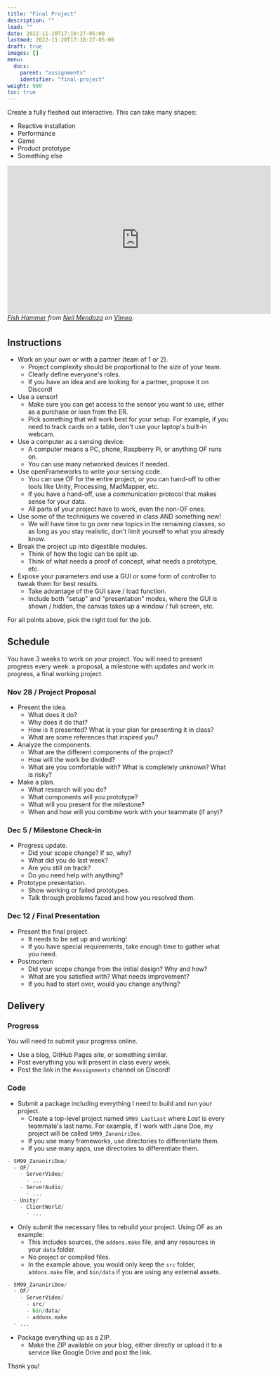 ```yaml
---
title: "Final Project"
description: ""
lead: ""
date: 2022-11-20T17:10:27-05:00
lastmod: 2022-11-20T17:10:27-05:00
draft: true
images: []
menu:
  docs:
    parent: "assignments"
    identifier: "final-project"
weight: 900
toc: true
---
```


Create a fully fleshed out interactive. This can take many shapes:

* Reactive installation
* Performance
* Game
* Product prototype
* Something else

<figure style="width:600px;height:360px;display:block;margin:0 auto;">
<iframe src="https://player.vimeo.com/video/220895476?h=67f5fccde6" width="600" height="337" frameborder="0" allow="autoplay; fullscreen; picture-in-picture" allowfullscreen></iframe>
<figcaption><i><a href="https://vimeo.com/220895476">Fish Hammer</a> from <a href="https://vimeo.com/neilmendoza">Neil Mendoza</a> on <a href="https://vimeo.com">Vimeo</a>.</i></figcaption>
</figure>

## Instructions

* Work on your own or with a partner (team of 1 or 2).
  * Project complexity should be proportional to the size of your team.
  * Clearly define everyone's roles.
  * If you have an idea and are looking for a partner, propose it on Discord!
* Use a sensor!
  * Make sure you can get access to the sensor you want to use, either as a purchase or loan from the ER.
  * Pick something that will work best for your setup. For example, if you need to track cards on a table, don't use your laptop's built-in webcam.
* Use a computer as a sensing device.
  * A computer means a PC, phone, Raspberry Pi, or anything OF runs on.
  * You can use many networked devices if needed.
* Use openFrameworks to write your sensing code.
  * You can use OF for the entire project, or you can hand-off to other tools like Unity, Processing, MadMapper, etc.
  * If you have a hand-off, use a communication protocol that makes sense for your data.
  * All parts of your project have to work, even the non-OF ones.
* Use some of the techniques we covered in class AND something new!
  * We will have time to go over new topics in the remaining classes, so as long as you stay realistic, don't limit yourself to what you already know.
* Break the project up into digestible modules.
  * Think of how the logic can be split up.
  * Think of what needs a proof of concept, what needs a prototype, etc.
* Expose your parameters and use a GUI or some form of controller to tweak them for best results.
  * Take advantage of the GUI save / load function.
  * Include both "setup" and "presentation" modes, where the GUI is shown / hidden, the canvas takes up a window / full screen, etc.

For all points above, pick the right tool for the job.

## Schedule

You have 3 weeks to work on your project. You will need to present progress every week: a proposal, a milestone with updates and work in progress, a final working project.

### Nov 28 / Project Proposal

* Present the idea.
  * What does it do?
  * Why does it do that?
  * How is it presented? What is your plan for presenting it in class?
  * What are some references that inspired you?
* Analyze the components.
  * What are the different components of the project?
  * How will the work be divided?
  * What are you comfortable with? What is completely unknown? What is risky?
* Make a plan.
  * What research will you do?
  * What components will you prototype?
  * What will you present for the milestone?
  * When and how will you combine work with your teammate (if any)?

### Dec 5 / Milestone Check-in

* Progress update.
  * Did your scope change? If so, why?
  * What did you do last week?
  * Are you still on track?
  * Do you need help with anything?
* Prototype presentation.
  * Show working or failed prototypes.
  * Talk through problems faced and how you resolved them.

### Dec 12 / Final Presentation

* Present the final project.
  * It needs to be set up and working!
  * If you have special requirements, take enough time to gather what you need.
* Postmortem
  * Did your scope change from the initial design? Why and how?
  * What are you satisfied with? What needs improvement?
  * If you had to start over, would you change anything?

## Delivery

### Progress

You will need to submit your progress online.

* Use a blog, GitHub Pages site, or something similar.
* Post everything you will present in class every week.
* Post the link in the `#assignments` channel on Discord!

### Code

* Submit a package including everything I need to build and run your project.
  * Create a top-level project named `SM99_LastLast` where *Last* is every teammate's last name. For example, if I work with Jane Doe, my project will be called `SM99_ZananiriDoe`.
  * If you use many frameworks, use directories to differentiate them.
  * If you use many apps, use directories to differentiate them.

```python
- SM99_ZananiriDoe/
  - OF/
    - ServerVideo/
      - ...
    - ServerAudio/
      - ...
  - Unity/
    - ClientWorld/
      - ...
```

* Only submit the necessary files to rebuild your project. Using OF as an example:
  * This includes sources, the `addons.make` file, and any resources in your `data` folder.
  * No project or compiled files.
  * In the example above, you would only keep the `src` folder, `addons.make` file, and `bin/data` if you are using any external assets.

```python
- SM99_ZananiriDoe/
  - OF/
    - ServerVideo/
      - src/
      - bin/data/
      - addons.make
  - ...
```

* Package everything up as a ZIP.
  * Make the ZIP available on your blog, either directly or upload it to a service like Google Drive and post the link.

Thank you!

